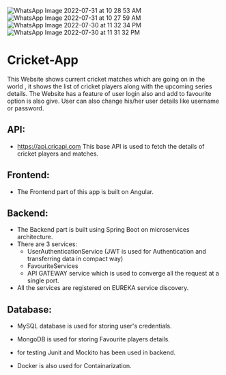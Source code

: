 ![WhatsApp Image 2022-07-31 at 10 28 53 AM](https://user-images.githubusercontent.com/44204130/184974087-971a1005-96d3-4b05-a025-afea1f083ea5.jpeg)
![WhatsApp Image 2022-07-31 at 10 27 59 AM](https://user-images.githubusercontent.com/44204130/184974095-3b5972cf-18f8-42f6-93cb-decf85bce4e0.jpeg)
![WhatsApp Image 2022-07-30 at 11 32 34 PM](https://user-images.githubusercontent.com/44204130/184974096-3b005b4d-b2bb-4f04-ab9a-16d575193a6d.jpeg)
![WhatsApp Image 2022-07-30 at 11 31 32 PM](https://user-images.githubusercontent.com/44204130/184974102-7c646e22-e4cb-4200-a39e-9b5926e0d0c3.jpeg)
# Cricket-App
This Website shows current cricket matches which are going on in the world , it shows the list of cricket players
along with the upcoming series details.
The Website has a feature of user login also and add to favourite option is also give.
User can also change his/her user details like username or password.

  ## API: 
   * https://api.cricapi.com This base API is used to fetch the details of cricket players and matches.
  
  ## Frontend: 
   * The Frontend part of this app is built on Angular.
   
  ## Backend:
   * The Backend part is built using Spring Boot on microservices architecture.
   * There are 3 services: 
      * UserAuthenticationService (JWT is used for Authentication and transferring data in compact way)
      * FavouriteServices
      * API GATEWAY service which is used to converge all the request at a single port.
   * All the services are registered on EUREKA service discovery.
    
  ## Database:
   * MySQL database is used for storing user's credentials. 
   * MongoDB is used for storing Favourite players details.
  
 * for testing Junit and Mockito has been used in backend.
 * Docker is also used for Containarization.
   
   
